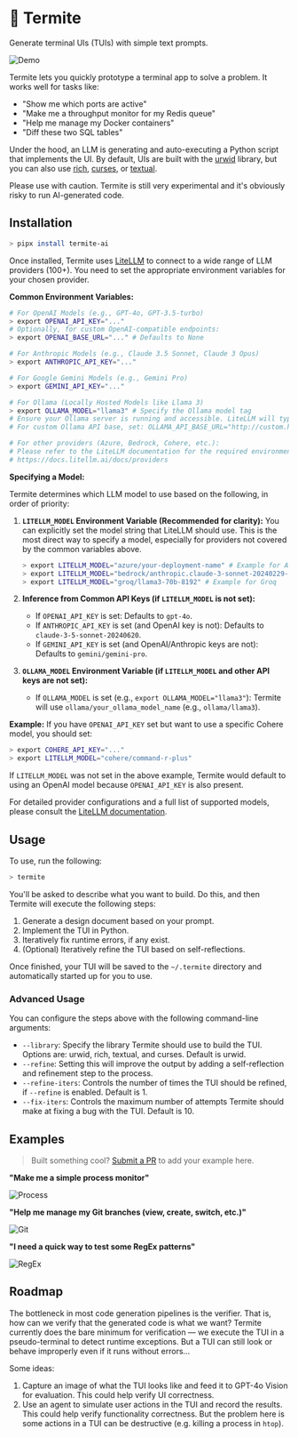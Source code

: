 # 🐛 Termite

Generate terminal UIs (TUIs) with simple text prompts.

![Demo](assets/demo.gif)

Termite lets you quickly prototype a terminal app to solve a problem. It works well for tasks like:

- "Show me which ports are active"
- "Make me a throughput monitor for my Redis queue"
- "Help me manage my Docker containers"
- "Diff these two SQL tables"

Under the hood, an LLM is generating and auto-executing a Python script that implements the UI. By default, UIs are built with the [urwid](https://urwid.org/) library, but you can also use [rich](https://rich.readthedocs.io/en/latest/), [curses](https://docs.python.org/3/library/curses.html), or [textual](https://textual.textualize.io/).

Please use with caution. Termite is still very experimental and it's obviously risky to run AI-generated code.

## Installation

```bash
> pipx install termite-ai
```

Once installed, Termite uses [LiteLLM](https://litellm.ai/) to connect to a wide range of LLM providers (100+). You need to set the appropriate environment variables for your chosen provider.

**Common Environment Variables:**

```bash
# For OpenAI Models (e.g., GPT-4o, GPT-3.5-turbo)
> export OPENAI_API_KEY="..."
# Optionally, for custom OpenAI-compatible endpoints:
> export OPENAI_BASE_URL="..." # Defaults to None

# For Anthropic Models (e.g., Claude 3.5 Sonnet, Claude 3 Opus)
> export ANTHROPIC_API_KEY="..."

# For Google Gemini Models (e.g., Gemini Pro)
> export GEMINI_API_KEY="..."

# For Ollama (Locally Hosted Models like Llama 3)
> export OLLAMA_MODEL="llama3" # Specify the Ollama model tag
# Ensure your Ollama server is running and accessible. LiteLLM will typically connect to http://localhost:11434.
# For custom Ollama API base, set: OLLAMA_API_BASE_URL="http://custom.host:port"

# For other providers (Azure, Bedrock, Cohere, etc.):
# Please refer to the LiteLLM documentation for the required environment variables.
# https://docs.litellm.ai/docs/providers
```

**Specifying a Model:**

Termite determines which LLM model to use based on the following, in order of priority:

1.  **`LITELLM_MODEL` Environment Variable (Recommended for clarity):**
    You can explicitly set the model string that LiteLLM should use. This is the most direct way to specify a model, especially for providers not covered by the common variables above.
    ```bash
    > export LITELLM_MODEL="azure/your-deployment-name" # Example for Azure
    > export LITELLM_MODEL="bedrock/anthropic.claude-3-sonnet-20240229-v1:0" # Example for Bedrock
    > export LITELLM_MODEL="groq/llama3-70b-8192" # Example for Groq
    ```

2.  **Inference from Common API Keys (if `LITELLM_MODEL` is not set):**
    *   If `OPENAI_API_KEY` is set: Defaults to `gpt-4o`.
    *   If `ANTHROPIC_API_KEY` is set (and OpenAI key is not): Defaults to `claude-3-5-sonnet-20240620`.
    *   If `GEMINI_API_KEY` is set (and OpenAI/Anthropic keys are not): Defaults to `gemini/gemini-pro`.

3.  **`OLLAMA_MODEL` Environment Variable (if `LITELLM_MODEL` and other API keys are not set):**
    *   If `OLLAMA_MODEL` is set (e.g., `export OLLAMA_MODEL="llama3"`): Termite will use `ollama/your_ollama_model_name` (e.g., `ollama/llama3`).

**Example:**
If you have `OPENAI_API_KEY` set but want to use a specific Cohere model, you should set:
```bash
> export COHERE_API_KEY="..."
> export LITELLM_MODEL="cohere/command-r-plus"
```
If `LITELLM_MODEL` was not set in the above example, Termite would default to using an OpenAI model because `OPENAI_API_KEY` is also present.

For detailed provider configurations and a full list of supported models, please consult the [LiteLLM documentation](https://docs.litellm.ai/docs/providers).

## Usage

To use, run the following:

```bash
> termite
```

You'll be asked to describe what you want to build. Do this, and then Termite will execute the following steps:

1. Generate a design document based on your prompt.
2. Implement the TUI in Python.
3. Iteratively fix runtime errors, if any exist.
4. (Optional) Iteratively refine the TUI based on self-reflections.

Once finished, your TUI will be saved to the `~/.termite` directory and automatically started up for you to use.

### Advanced Usage

You can configure the steps above with the following command-line arguments:

- `--library`: Specify the library Termite should use to build the TUI. Options are: urwid, rich, textual, and curses. Default is urwid.
- `--refine`: Setting this will improve the output by adding a self-reflection and refinement step to the process.
- `--refine-iters`: Controls the number of times the TUI should be refined, if `--refine` is enabled. Default is 1.
- `--fix-iters`: Controls the maximum number of attempts Termite should make at fixing a bug with the TUI. Default is 10.

## Examples

> Built something cool? [Submit a PR](https://github.com/shobrook/termite/pulls) to add your example here.

**"Make me a simple process monitor"**

![Process](./assets/process.png)

**"Help me manage my Git branches (view, create, switch, etc.)"**

![Git](./assets/git.png)

**"I need a quick way to test some RegEx patterns"**

![RegEx](./assets/regex.png)

## Roadmap

The bottleneck in most code generation pipelines is the verifier. That is, how can we verify that the generated code is what we want? Termite currently does the bare minimum for verification –– we execute the TUI in a pseudo-terminal to detect runtime exceptions. But a TUI can still look or behave improperly even if it runs without errors...

Some ideas:

1. Capture an image of what the TUI looks like and feed it to GPT-4o Vision for evaluation. This could help verify UI correctness.
2. Use an agent to simulate user actions in the TUI and record the results. This could help verify functionality correctness. But the problem here is some actions in a TUI can be destructive (e.g. killing a process in `htop`).
